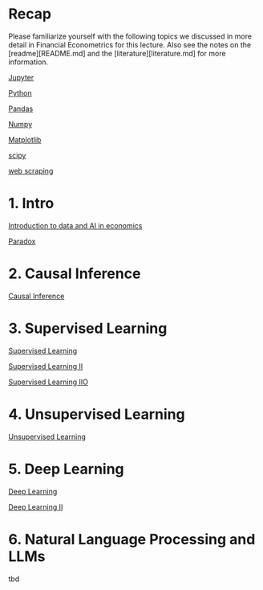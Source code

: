# Recap

Please familiarize yourself with the following topics we discussed in more detail in Financial Econometrics for this lecture.
Also see the notes on the [readme][README.md] and the [literature][literature.md] for more information.


[Jupyter](lectures/intros/001_intro_to_jupyter.ipynb)

[Python](lectures/intros/002_intro_to_python.ipynb)

[Pandas](lectures/intros/003_intro_to_pandas.ipynb)

[Numpy](lectures/intros/004_intro_to_numpy.ipynb)

[Matplotlib](lectures/intros/005_intro_to_matplotlib.ipynb)

[scipy](lectures/intros/006_intro_to_scipy.ipynb)

[web scraping](lectures/intros/007_intro_to_web_scraping.ipynb)



# 1. Intro
[Introduction to data and AI in economics](https://colab.research.google.com/github/firrm/DAI/blob/main/lectures/01_Intro.ipynb)

[Paradox](https://colab.research.google.com/github/firrm/DAI/blob/main/lectures/01a_Paradox.ipynb)

# 2. Causal Inference
[Causal Inference](https://colab.research.google.com/github/firrm/DAI/blob/main/lectures/02_CausalInference.ipynb)
# 3. Supervised Learning
[Supervised Learning](https://colab.research.google.com/github/firrm/DAI/blob/main/lectures/03a_supervised_learning.ipynb)

[Supervised Learning II](https://colab.research.google.com/github/firrm/DAI/blob/main/lectures/03b_supervised_learning.ipynb)

[Supervised Learning IIO](https://colab.research.google.com/github/firrm/DAI/blob/main/lectures/03c_supervised_learning.ipynb)
# 4. Unsupervised Learning
[Unsupervised Learning](https://colab.research.google.com/github/firrm/DAI/blob/main/lectures/04_unsupervised_learning.ipynb)

# 5. Deep Learning
[Deep Learning](https://colab.research.google.com/github/firrm/DAI/blob/main/lectures/05a_deep_learning.ipynb)

[Deep Learning II](https://colab.research.google.com/github/firrm/DAI/blob/main/lectures/05b_deep_learning.ipynb)

# 6. Natural Language Processing and LLMs
tbd